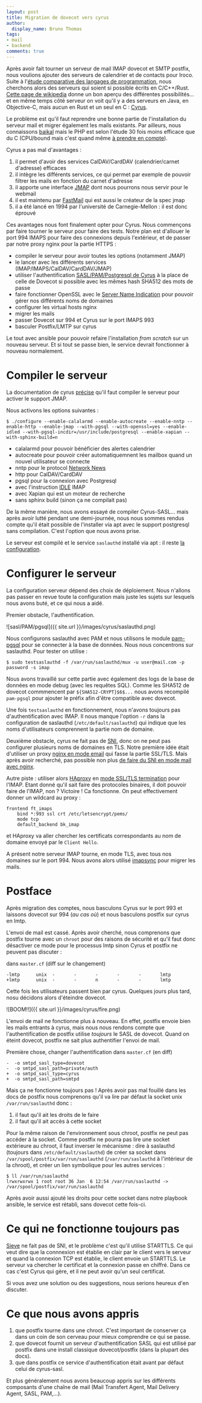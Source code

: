 ```yaml
---
layout: post
title: Migration de dovecot vers cyrus
author:
  display_name: Bruno Thomas
tags:
- mail
- backend
comments: true
---
```


Après avoir fait tourner un serveur de mail IMAP dovecot et SMTP postfix, nous voulions ajouter des serveurs de calendrier et de contacts pour Iroco. Suite à l'[étude comparative des langages de programmation](https://blog.iroco.co/backend-benchmark/), nous cherchons alors des serveurs qui soient si possible écrits en C/C++/Rust. [Cette page de wikipedia](https://en.wikipedia.org/wiki/Comparison_of_CalDAV_and_CardDAV_implementations) donne un bon aperçu des différentes possibilités... et en même temps côté serveur on voit qu'il y a des serveurs en Java, en Objective-C, mais aucun en Rust et un seul en C : [Cyrus](https://www.cyrusimap.org/).

Le problème est qu'il faut reprendre une bonne partie de l'installation du serveur mail et migrer également les mails existants. Par ailleurs, nous connaissons [baikal](https://sabre.io/baikal/) mais le PHP est selon l'étude 30 fois moins efficace que du C (CPU/bound mais c'est quand même [à prendre en compte](https://blog.iroco.co/tir-laptop/)).

Cyrus a pas mal d'avantages :
1. il permet d'avoir des services CalDAV/CardDAV (calendrier/carnet d'adresse) efficaces
2. il intègre les différents services, ce qui permet par exemple de pouvoir filtrer les mails en fonction du carnet d'adresse
3. il apporte une interface [JMAP](https://jmap.io) dont nous pourrons nous servir pour le webmail
4. il est maintenu par [FastMail](https://www.fastmail.com/) qui est aussi le créateur de la spec jmap
5. il a été lancé en 1994 par l'université de Carnegie-Mellon : il est donc éprouvé

Ces avantages nous font finalement opter pour Cyrus. Nous commençons par faire tourner le serveur pour faire des tests. Notre plan est d'allouer le port 994 IMAPS pour faire des connexions depuis l'extérieur, et de passer par notre proxy nginx pour la partie HTTPS :
* compiler le serveur pour avoir toutes les options (notamment JMAP)
* le lancer avec les différents services (IMAP/IMAPS/CalDAV/CardDAV/JMAP)
* utiliser l'authentification [SASL/PAM/Postgresql de Cyrus](http://www.cyrusimap.org/sasl/) à la place de celle de Dovecot si possible avec les mêmes hash SHA512 des mots de passe
* faire fonctionner OpenSSL avec le [Server Name Indication](https://fr.wikipedia.org/wiki/Server_Name_Indication) pour pouvoir gérer nos différents noms de domaines
* configurer les virtual hosts nginx
* migrer les mails
* passer Dovecot sur 994 et Cyrus sur le port IMAPS 993
* basculer Postfix/LMTP sur cyrus

Le tout avec ansible pour pouvoir refaire l'installation _from scratch_ sur un nouveau serveur.
Et si tout se passe bien, le service devrait fonctionner à nouveau normalement.

# Compiler le serveur

La documentation de cyrus [précise](https://www.cyrusimap.org/imap/download/installation/http/jmap.html) qu'il faut compiler le serveur pour activer le support JMAP.

Nous activons les options suivantes :

```
$ ./configure --enable-calalarmd --enable-autocreate --enable-nntp --enable-http --enable-jmap --with-pgsql --with-openssl=yes --enable-idled --with-pgsql-incdir=/usr/include/postgresql --enable-xapian --with-sphinx-build=n
```

* calalarmd pour pouvoir bénéficier des alertes calendrier
* autocreate pour pouvoir créer automatiquemnent les mailbox quand un nouvel utilisateur se connecte
* nntp pour le protocol [Network News](https://en.wikipedia.org/wiki/Network_News_Transfer_Protocol)
* http pour CalDAV/CardDAV
* pgsql pour la connexion avec Postgresql
* avec l'instruction [IDLE](https://datatracker.ietf.org/doc/html/rfc2177) IMAP
* avec Xapian qui est un moteur de recherche
* sans sphinx build (sinon ça ne compilait pas)

De la même manière, nous avons essayé de compiler Cyrus-SASL... mais après avoir lutté pendant une demi-journée, nous nous sommes rendus compte qu'il était possible de l'installer via apt avec le support postgresql sans compilation. C'est l'option que nous avons prise.

Le serveur est compilé et le service `saslauthd` installé via apt : il reste [la configuration](https://www.cyrusimap.org/quickstart.html#quick-install).

# Configurer le serveur

La configuration serveur dépend des choix de déploiement. Nous n'allons pas passer en revue toute la configuration mais juste les sujets sur lesquels nous avons buté, et ce qui nous a aidé.

Premier obstacle, l'authentification.

![sasl/PAM/pgsql]({{ site.url }}/images/cyrus/saslauthd.png)

Nous configurons saslauthd avec PAM et nous utilisons le module [pam-pgsql](https://github.com/pam-pgsql/pam-pgsql) pour se connecter à la base de données. Nous nous concentrons sur saslauthd. Pour tester on utilise :

```
$ sudo testsaslauthd -f /var/run/saslauthd/mux -u user@mail.com -p password -s imap
```

Nous avons travaillé sur cette partie avec également des logs de la base de données en mode debug (avec les requêtes SQL). Comme les SHA512 de dovecot commmencent par `${SHA512-CRYPT}$6$...` nous avons recompilé `pam-pgsql` pour ajouter le préfix afin d'être compatible avec dovecot.

Une fois `testsaslauthd` en fonctionnement, nous n'avons toujours pas d'authentification avec IMAP. Il nous manque l'option `-r` dans la configuration de saslauthd (`/etc/default/saslauthd`) qui indique que les noms d'utilisateurs comprennent la partie nom de domaine.

Deuxième obstacle, cyrus ne fait pas de [SNI](https://fr.wikipedia.org/wiki/Server_Name_Indication), donc on ne peut pas configurer plusieurs noms de domaines en TLS. Notre première idée était d'utiliser un proxy [nginx en mode email](https://docs.nginx.com/nginx/admin-guide/mail-proxy/mail-proxy/) qui fasse la partie SSL/TLS. Mais après avoir recherché, pas possible non plus [de faire du SNI en mode mail avec nginx](https://forum.nginx.org/read.php?2,237967,250127#msg-250127).

Autre piste : utiliser alors [HAproxy](https://www.haproxy.com) en [mode SSL/TLS termination](https://www.haproxy.com/blog/haproxy-ssl-termination/) pour l'IMAP. Etant donné qu'il sait faire des protocoles binaires, il doit pouvoir faire de l'IMAP, non ? Victoire ! Ca fonctionne. On peut effectivement donner un wildcard au proxy :

```
frontend ft_imaps
    bind *:993 ssl crt /etc/letsencrypt/pems/
    mode tcp
    default_backend bk_imap
```

et HAproxy va aller chercher les certificats correspondants au nom de domaine envoyé par le `Client Hello`.

A présent notre serveur IMAP tourne, en mode TLS, avec tous nos domaines sur le port 994. Nous avons alors utilisé [imapsync](https://imapsync.lamiral.info/) pour migrer les mails.

# Postface

Après migration des comptes, nous basculons Cyrus sur le port 993 et laissons dovecot sur 994 (_au cas où_) et nous basculons postfix sur cyrus en lmtp.

L'envoi de mail est cassé. Après avoir cherché, nous comprenons que postfix tourne avec un `chroot` pour des raisons de sécurité et qu'il faut donc désactiver ce mode pour le processus lmtp sinon Cyrus et postfix ne peuvent pas discuter :

dans `master.cf` (diff sur le changement)
```
-lmtp      unix  -       -       -       -       -       lmtp
+lmtp      unix  -       -       n       -       -       lmtp
```

Cette fois les utilisateurs passent bien par cyrus. Quelques jours plus tard, nosu décidons alors d'éteindre dovecot.

![BOOM!!]({{ site.url }}/images/cyrus/fire.png)

L'envoi de mail ne fonctionne plus à nouveau. En effet, postfix envoie bien les mails entrants à cyrus, mais nous nous rendons compte que l'authentification de postfix utilise _toujours_ le SASL de dovecot. Quand on éteint dovecot, postfix ne sait plus authentifier l'envoi de mail.

Première chose, changer l'authentification dans `master.cf` (en diff)

```
-  -o smtpd_sasl_type=dovecot
-  -o smtpd_sasl_path=private/auth
+  -o smtpd_sasl_type=cyrus
+  -o smtpd_sasl_path=smtpd
```

Mais ça ne fonctionne toujours pas ! Après avoir pas mal fouillé dans les docs de postfix nous comprenons qu'il va lire par défaut la socket unix `/var/run/saslauthd` donc :
1. il faut qu'il ait les droits de le faire
2. il faut qu'il ait accès à cette socket

Pour la même raison de l'environnement sous chroot, postfix ne peut pas accéder à la socket. Comme postfix ne pourra pas lire une socket extérieure au chroot, il faut inverser le mécanisme : dire à saslauthd (toujours dans `/etc/default/saslauthd`) de créer sa socket dans `/var/spool/postfix/var/run/saslauthd` (`/var/run/saslauthd` à l'intérieur de la chroot), et créer un lien symbolique pour les autres services :

```
$ ll /var/run/saslauthd
lrwxrwxrwx 1 root root 36 Jan  6 12:54 /var/run/saslauthd -> /var/spool/postfix/var/run/saslauthd
```

Après avoir aussi ajouté les droits pour cette socket dans notre playbook ansible, le service est rétabli, sans dovecot cette fois-ci.

# Ce qui ne fonctionne toujours pas

[Sieve](http://sieve.info/) ne fait pas de SNI, et le problème c'est qu'il utilise STARTTLS. Ce qui veut dire que la connnexion est établie en clair par le client vers le serveur et quand la connexion TCP est établie, le client envoie un STARTTLS. Le serveur va chercher le certificat et la connexion passe en chiffré. Dans ce cas c'est Cyrus qui gère, et il ne peut avoir qu'un seul certificat.

Si vous avez une solution ou des suggestions, nous serions heureux d'en discuter.

# Ce que nous avons appris

1. que postfix tourne dans une chroot. C'est important de conserver ça dans un coin de son cerveau pour mieux comprendre ce qui se passe.
2. que dovecot fournit un serveur d'authentification SASL qui est utilisé par postfix dans une install classique dovecot/postfix (dans la plupart des docs).
3. que dans postfix ce service d'authentification était avant par défaut celui de cyrus-sasl.

Et plus généralement nous avons beaucoup appris sur les différents composants d'une chaîne de mail (Mail Transfert Agent, Mail Delivery Agent, SASL, PAM,...).

